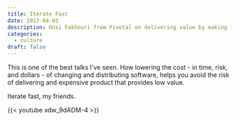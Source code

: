 ```yaml
---
title: Iterate Fast
date: 2017-04-03
description: Onsi Fakhouri from Pivotal on delivering value by making it easy to ship software.
categories:
  - culture
draft: false
---
```


This is one of the best talks I've seen. How lowering the cost - in time, risk, and dollars - of changing and
distributing software, helps you avoid the risk of delivering and expensive product that provides low value.

Iterate fast, my friends.

{{< youtube xdw_9dADM-4 >}}

